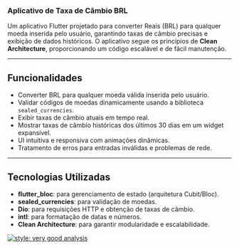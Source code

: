### **Aplicativo de Taxa de Câmbio BRL**

Um aplicativo Flutter projetado para converter Reais (BRL) para qualquer moeda inserida pelo usuário, garantindo taxas de câmbio precisas e exibição de dados históricos. O aplicativo segue os princípios de **Clean Architecture**, proporcionando um código escalável e de fácil manutenção.

---

## **Funcionalidades**
- Converter BRL para qualquer moeda válida inserida pelo usuário.
- Validar códigos de moedas dinamicamente usando a biblioteca `sealed_currencies`.
- Exibir taxas de câmbio atuais em tempo real.
- Mostrar taxas de câmbio históricas dos últimos 30 dias em um widget expansível.
- UI intuitiva e responsiva com animações dinâmicas.
- Tratamento de erros para entradas inválidas e problemas de rede.

---

## **Tecnologias Utilizadas**
- **flutter_bloc**: para gerenciamento de estado (arquitetura Cubit/Bloc).
- **sealed_currencies**: para validação de moedas.
- **Dio**: para requisições HTTP e obtenção de taxas de câmbio.
- **intl**: para formatação de datas e números.
- **Clean Architecture**: para garantir modularidade e escalabilidade.


[![style: very good analysis](https://img.shields.io/badge/style-very_good_analysis-B22C89.svg)](https://pub.dev/packages/very_good_analysis)
